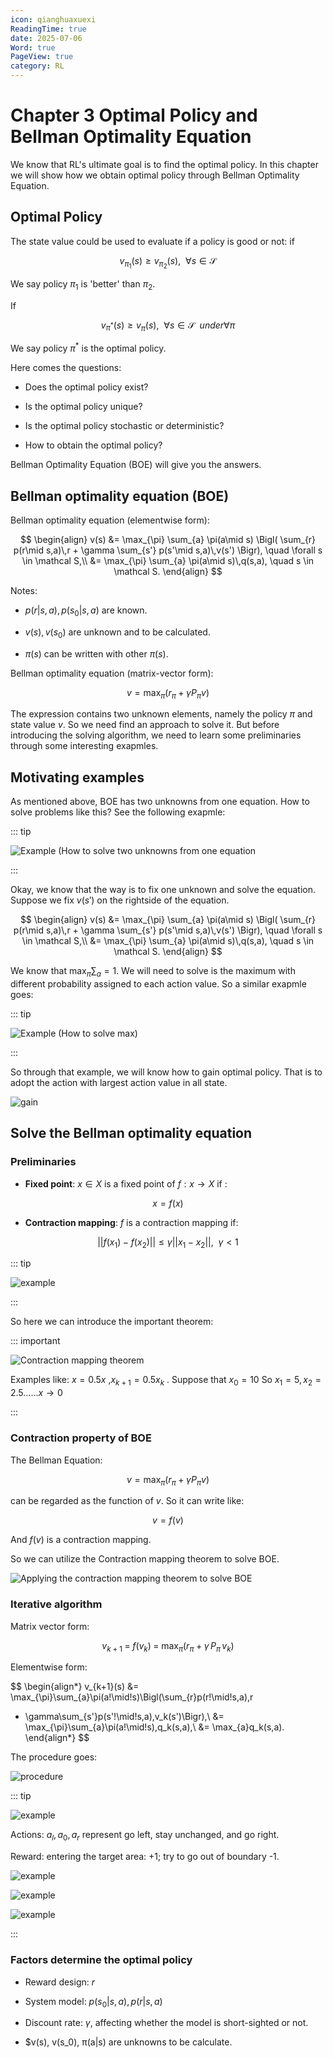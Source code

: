 ```yaml
---
icon: qianghuaxuexi
ReadingTime: true
date: 2025-07-06
Word: true
PageView: true
category: RL
---
```


# Chapter 3 Optimal Policy and Bellman Optimality Equation

We know that RL's ultimate goal is to find the optimal policy. In this chapter we will show how we obtain optimal policy through Bellman Optimality Equation.

## Optimal Policy

The state value could be used to evaluate if a policy is good or not: if

$$
v_{\pi_{1}}(s) \ge v_{\pi_{2}}(s), \ \ \forall s \in \mathcal S
$$

We say policy $\pi_{1}$ is 'better' than $\pi_{2}$.

If

$$
v_{\pi^*}(s) \ge v_{\pi}(s), \ \ \forall s \in \mathcal S \ \ under \forall \pi
$$

We say policy $\pi^*$ is the optimal policy.

Here comes the questions:

- Does the optimal policy exist?

- Is the optimal policy unique?

- Is the optimal policy stochastic or deterministic?

- How to obtain the optimal policy?

Bellman Optimality Equation (BOE) will give you the answers.

## Bellman optimality equation (BOE)

Bellman optimality equation (elementwise form):

$$
\begin{align}
v(s)
&= \max_{\pi} \sum_{a} \pi(a\mid s)
   \Bigl(
     \sum_{r} p(r\mid s,a)\,r
     + \gamma \sum_{s'} p(s'\mid s,a)\,v(s')
   \Bigr),
   \quad \forall s \in \mathcal S,\\
&= \max_{\pi} \sum_{a} \pi(a\mid s)\,q(s,a),
   \quad s \in \mathcal S.
\end{align}
$$

Notes:

- $p(r|s, a), p(s_0 |s, a)$ are known.

- $v(s), v(s_0)$ are unknown and to be calculated.

- $\pi(s)$ can be written with other $\pi(s)$.

Bellman optimality equation (matrix-vector form):

$$
v = \max_{\pi} (r_{\pi} + \gamma P_{\pi}v)
$$

The expression contains two unknown elements, namely the policy $\pi$ and state value $v$. So we need find an approach to solve it. But before introducing the solving algorithm, we need to learn some preliminaries through some interesting exapmles.

## Motivating examples

As mentioned above, BOE has two unknowns from one equation. How to solve problems like this? See the following exapmle:

::: tip

![Example (How to solve two unknowns from one equation](https://github.com/RyanLee-ljx/RyanLee-ljx.github.io/blob/image/RL/C3/1.png?raw=true)

:::

Okay, we know that the way is to fix one unknown and solve the equation. Suppose we fix $v(s \prime)$ on the rightside of the equation.

$$
\begin{align}
v(s)
&= \max_{\pi} \sum_{a} \pi(a\mid s)
   \Bigl(
     \sum_{r} p(r\mid s,a)\,r
     + \gamma \sum_{s'} p(s'\mid s,a)\,v(s')
   \Bigr),
   \quad \forall s \in \mathcal S,\\
&= \max_{\pi} \sum_{a} \pi(a\mid s)\,q(s,a),
   \quad s \in \mathcal S.
\end{align}
$$

We know that $\max_{\pi} \sum_{a}=1$. We will need to solve is the maximum with different probability assigned to each action value. So a similar exapmle goes:

::: tip

![Example (How to solve max)](https://github.com/RyanLee-ljx/RyanLee-ljx.github.io/blob/image/RL/C3/2.png?raw=true)

:::

So through that example, we will know how to gain optimal policy. That is to adopt the action with largest action value in all state.

![gain](https://github.com/RyanLee-ljx/RyanLee-ljx.github.io/blob/image/RL/C3/3.png?raw=true)

## Solve the Bellman optimality equation

### Preliminaries

- **Fixed point**: $x \in X$ is a fixed point of $f : x \to X$ if :

$$
x = f(x)
$$

- **Contraction mapping**: $f$ is a contraction mapping if:

$$
\left |  \right | f(x_1)- f(x_2) \left |  \right | \le \gamma \left |  \right |  x_1- x_2 \left |  \right |, \ \ \gamma < 1
$$

::: tip

![example](https://github.com/RyanLee-ljx/RyanLee-ljx.github.io/blob/image/RL/C3/4.png?raw=true)

:::

So here we can introduce the important theorem:

::: important

![Contraction mapping theorem](https://github.com/RyanLee-ljx/RyanLee-ljx.github.io/blob/image/RL/C3/5.png?raw=true)

Examples like: $x = 0.5x$ ,$x_{k+1} = 0.5x_k$ . Suppose that $x_0 = 10$ So $x_1 = 5, x_2 = 2.5 ...... x \to 0$

:::

### Contraction property of BOE

The Bellman Equation:

$$
v = \max_{\pi} (r_{\pi} + \gamma P_{\pi}v)
$$

can be regarded as the function of $v$. So it can write like:

$$
v=f(v)
$$

And $f(v)$ is a contraction mapping.

So we can utilize the Contraction mapping theorem to solve BOE.

![Applying the contraction mapping theorem to solve BOE](https://github.com/RyanLee-ljx/RyanLee-ljx.github.io/blob/image/RL/C3/6.png?raw=true)

### Iterative algorithm

Matrix vector form:

$$
v_{k+1} \;=\; f(v_k)
\;=\;\max_{\pi}\bigl(r_{\pi} + \gamma\,P_{\pi}\,v_k\bigr)
$$

Elementwise form:

$$
\begin{align*}
v_{k+1}(s)
&= \max_{\pi}\sum_{a}\pi(a\!\mid\!s)\Bigl(\sum_{r}p(r\!\mid\!s,a)\,r
   + \gamma\sum_{s'}p(s'\!\mid\!s,a)\,v_k(s')\Bigr),\\
&= \max_{\pi}\sum_{a}\pi(a\!\mid\!s)\,q_k(s,a),\\
&= \max_{a}q_k(s,a).
\end{align*}
$$

The procedure goes:

![procedure](https://github.com/RyanLee-ljx/RyanLee-ljx.github.io/blob/image/RL/C3/7.png?raw=true)

::: tip

![example](https://github.com/RyanLee-ljx/RyanLee-ljx.github.io/blob/image/RL/C3/8.png?raw=true)

Actions: $a_l , a_0, a_r$ represent go left, stay unchanged, and go right.

Reward: entering the target area: +1; try to go out of boundary -1.

![example](https://github.com/RyanLee-ljx/RyanLee-ljx.github.io/blob/image/RL/C3/9.png?raw=true)

![example](https://github.com/RyanLee-ljx/RyanLee-ljx.github.io/blob/image/RL/C3/10.png?raw=true)

![example](https://github.com/RyanLee-ljx/RyanLee-ljx.github.io/blob/image/RL/C3/11.png?raw=true)

:::

### Factors determine the optimal policy

- Reward design: $r$

- System model: $p(s_0|s, a), p(r|s, a)$

- Discount rate: $\gamma$, affecting whether the model is short-sighted or not.

- $v(s), v(s_0), π(a|s) are unknowns to be calculate.
